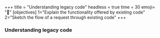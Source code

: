 +++
title = "Understanding legacy code"
headless = true
time = 30
emoji= "📖"
[objectives]
    1="Explain the functionality offered by existing code"
    2="Sketch the flow of a request through existing code"
+++

### Understanding legacy code
